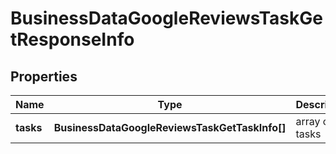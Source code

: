 # BusinessDataGoogleReviewsTaskGetResponseInfo

## Properties

| Name | Type | Description | Notes |
|------------ | ------------- | ------------- | -------------|
**tasks** | **BusinessDataGoogleReviewsTaskGetTaskInfo[]** | array of tasks |[optional]|